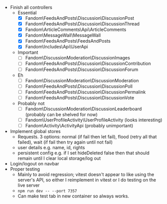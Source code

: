 - Finish all controllers
  - Essential
    - [x] Fandom\FeedsAndPosts\Discussion\DiscussionPost
    - [x] Fandom\FeedsAndPosts\Discussion\DiscussionThread
    - [x] Fandom\ArticleComments\Api\ArticleComments
    - [x] Fandom\MessageWall\MessageWall
    - [x] Fandom\FeedsAndPosts\FeedsAndPosts
    - [x] Fandom\Includes\Api\UserApi
  - Important
    - [ ] Fandom\DiscussionModeration\DiscussionImages
    - [ ] Fandom\FeedsAndPosts\Discussion\DiscussionContribution
    - [ ] Fandom\FeedsAndPosts\Discussion\DiscussionForum
  - Eh
    - [ ] Fandom\DiscussionModeration\DiscussionModeration
    - [ ] Fandom\FeedsAndPosts\Discussion\DiscussionPoll
    - [ ] Fandom\FeedsAndPosts\Discussion\DiscussionPermalink
    - [ ] Fandom\FeedsAndPosts\Discussion\DiscussionVote
  - Probably not
    - [ ] Fandom\DiscussionModeration\DiscussionLeaderboard (probably can be shelved for now)
    - [ ] Fandom\UserProfileActivity\UserProfileActivity (looks interesting)
    - [ ] Fandom\Activity\ActivityApi (probably unimportant)
- Implement global stores
  - Requests. 3 options: normal (if fail then let fail), flood (retry all that failed), wait (if fail then try again until not fail)
  - user details e.g. name, id, rights
  - persistent config e.g. if I set hideDeleted false then that should remain until I clear local storage/log out
- Login/logout on navbar
- Proper testing
  - Mainly to avoid regression; vitest doesn't appear to like using the server's API, so either I reimplement in vitest or I do testing on the live server
  - `npm run dev -- --port 7357`
  - Can make test tab in new container so always works.
